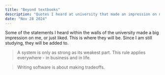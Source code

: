 ```yaml
---
title: "Beyond textbooks"
description: "Quotes I heard at university that made an impression on me."
date: "Nov 28 2024"
---
```

Some of the statements I heard within the walls of the university made a big impression on me, or just liked. This is where they will be. Since I am still studying, they will be added to.  
> A system is only as strong as its weakest part. This rule applies everywhere - in business and in life.  

> Writing software is about making tradeoffs.